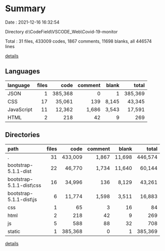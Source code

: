 # Summary

Date : 2021-12-16 16:32:54

Directory d:\CodeField\VSCODE_Web\Covid-19-monitor

Total : 31 files,  433009 codes, 1867 comments, 11698 blanks, all 446574 lines

[details](details.md)

## Languages
| language | files | code | comment | blank | total |
| :--- | ---: | ---: | ---: | ---: | ---: |
| JSON | 1 | 385,368 | 0 | 1 | 385,369 |
| CSS | 17 | 35,061 | 139 | 8,145 | 43,345 |
| JavaScript | 11 | 12,362 | 1,686 | 3,543 | 17,591 |
| HTML | 2 | 218 | 42 | 9 | 269 |

## Directories
| path | files | code | comment | blank | total |
| :--- | ---: | ---: | ---: | ---: | ---: |
| . | 31 | 433,009 | 1,867 | 11,698 | 446,574 |
| bootstrap-5.1.1-dist | 22 | 46,770 | 1,734 | 11,640 | 60,144 |
| bootstrap-5.1.1-dist\css | 16 | 34,996 | 136 | 8,129 | 43,261 |
| bootstrap-5.1.1-dist\js | 6 | 11,774 | 1,598 | 3,511 | 16,883 |
| css | 1 | 65 | 3 | 16 | 84 |
| html | 2 | 218 | 42 | 9 | 269 |
| js | 5 | 588 | 88 | 32 | 708 |
| static | 1 | 385,368 | 0 | 1 | 385,369 |

[details](details.md)